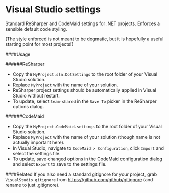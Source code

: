 Visual Studio settings
======================

Standard ReSharper and CodeMaid settings for .NET projects. Enforces a sensible default code styling.

(The style enforced is not meant to be dogmatic, but it is hopefully a useful starting point for most projects!)

####Usage

######ReSharper

* Copy the `MyProject.sln.DotSettings` to the root folder of your Visual Studio solution.
* Replace `MyProject` with the name of your solution.
* ReSharper project settings should be automatically applied in Visual Studio without restart.
* To update, select `team-shared` in the `Save To` picker in the ReSharper options dialog.

######CodeMaid
* Copy the `MyProject.CodeMaid.settings` to the root folder of your Visual Studio solution.
* Replace `MyProject` with the name of your solution (though name is not actually important here).
* In Visual Studio, navigate to `CodeMaid > Configuration`, click `Import` and select the settings file.
* To update, save changed options in the CodeMaid configuration dialog and select `Export` to save to the settings file.

####Related
If you also need a standard gitignore for your project, grab `VisualStudio.gitignore` from https://github.com/github/gitignore (and rename to just .gitignore).
